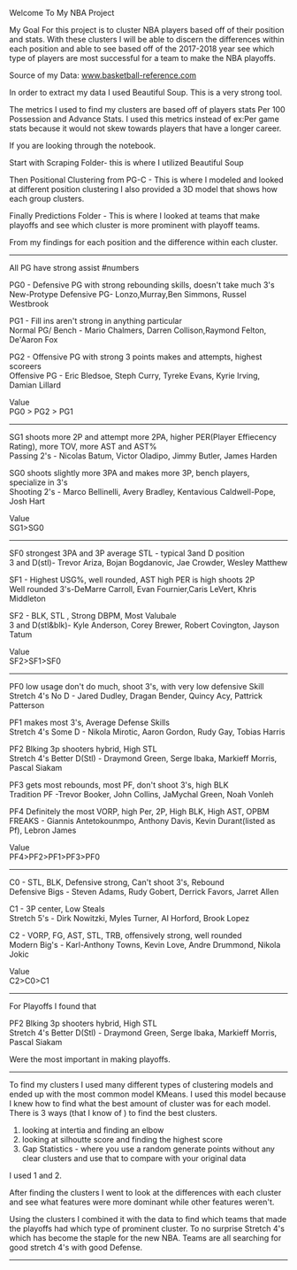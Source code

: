 
Welcome To My NBA Project

My Goal For this project is to cluster NBA players based off of their position and stats.
With these clusters I will be able to discern the differences within each position and able to see based off of the 2017-2018 year see which type of players are most successful for a team to make the NBA playoffs.

Source of my Data: www.basketball-reference.com

In order to extract my data I used Beautiful Soup.
This is a very strong tool.

The metrics I used to find my clusters are based off of players stats Per 100 Possession and Advance Stats.
I used this metrics instead of ex:Per game stats because it would not skew towards players that have a longer career.


If you are looking through the notebook. 

Start with Scraping Folder- this is where I utilized Beautiful Soup

Then Positional Clustering from PG-C - This is where I modeled and looked at different position clustering I also provided a 3D model that shows how each group clusters.

Finally Predictions Folder - This is where I looked at teams that make playoffs and see which cluster is more prominent with playoff teams.



From my findings for each position and the difference within each cluster.

---------------

All PG have strong assist #numbers

PG0 - Defensive PG with strong rebounding skills, doesn't take much 3's 
<br/>New-Protype Defensive PG- Lonzo,Murray,Ben Simmons, Russel Westbrook

PG1 - Fill ins aren't strong in anything particular
<br/>Normal PG/ Bench - Mario Chalmers, Darren Collison,Raymond Felton, De'Aaron Fox

PG2 - Offensive PG with strong 3 points makes and attempts, highest scoreers
<br/>Offensive PG - Eric Bledsoe, Steph Curry, Tyreke Evans, Kyrie Irving, Damian Lillard

Value
<br/>PG0 > PG2 > PG1

----------------

SG1 shoots more 2P and attempt more 2PA, higher PER(Player Effiecency Rating), more TOV, more AST and AST%
<br/>Passing 2's - Nicolas Batum, Victor Oladipo, Jimmy Butler, James Harden

SG0 shoots slightly more 3PA and makes more 3P, bench players, specialize in 3's
<br/>Shooting 2's - Marco Bellinelli, Avery Bradley, Kentavious Caldwell-Pope, Josh Hart

Value
<br/> SG1>SG0

----------------

SF0 strongest 3PA and 3P average STL - typical 3and D position
<br/> 3 and D(stl)- Trevor Ariza, Bojan Bogdanovic, Jae Crowder, Wesley Matthew

SF1 - Highest USG%, well rounded, AST high PER is high shoots 2P 
<br/> Well rounded 3's-DeMarre Carroll, Evan Fournier,Caris LeVert, Khris Middleton

SF2 - BLK, STL , Strong DBPM, Most Valubale
<br/> 3 and D(stl&blk)- Kyle Anderson, Corey Brewer, Robert Covington, Jayson Tatum

Value
<br/> SF2>SF1>SF0

----------------

PF0 low usage don't do much, shoot 3's, with very low defensive Skill
<br/> Stretch 4's No D - Jared Dudley, Dragan Bender, Quincy Acy, Pattrick Patterson

PF1 makes most 3's, Average Defense Skills
<br/> Stretch 4's Some D - Nikola Mirotic, Aaron Gordon, Rudy Gay, Tobias Harris

PF2 Blking 3p shooters hybrid, High STL
<br/> Stretch 4's Better D(Stl) - Draymond Green, Serge Ibaka, Markieff Morris, Pascal Siakam

PF3 gets most rebounds, most PF, don't shoot 3's, high BLK
<br/> Tradition PF -Trevor Booker, John Collins, JaMychal Green, Noah Vonleh

PF4 Definitely the most VORP, high Per, 2P, High BLK, High AST, OPBM
<br/> FREAKS - Giannis Antetokounmpo, Anthony Davis, Kevin Durant(listed as Pf), Lebron James

Value
<br/> PF4>PF2>PF1>PF3>PF0

-----------------

C0 - STL, BLK, Defensive strong, Can't shoot 3's, Rebound
<br/> Defensive Bigs - Steven Adams, Rudy Gobert, Derrick Favors, Jarret Allen

C1 - 3P center, Low Steals
<br/> Stretch 5's - Dirk Nowitzki, Myles Turner, Al Horford, Brook Lopez

C2 - VORP, FG, AST, STL, TRB, offensively strong, well rounded
<br/> Modern Big's - Karl-Anthony Towns, Kevin Love, Andre Drummond, Nikola Jokic

Value
<br/> C2>C0>C1

------------------


For Playoffs I found that 

PF2 Blking 3p shooters hybrid, High STL
<br/> Stretch 4's Better D(Stl) - Draymond Green, Serge Ibaka, Markieff Morris, Pascal Siakam

Were the most important in making playoffs.

--------------------------------------------------------------------------------------------------

To find my clusters I used many different types of clustering models and ended up with the most common model KMeans.
I used this model because I knew how to find what the best amount of cluster was for each model. 
There is 3 ways (that I know of ) to find the best clusters.
1. looking at intertia and finding an elbow
2. looking at silhoutte score and finding the highest score
3. Gap Statistics - where you use a random generate points without any clear clusters and use that to compare with your original data

I used 1 and 2.

After finding the clusters I went to look at the differences with each cluster and see what features were more dominant while other features weren't. 


Using the clusters I combined it with the data to find which teams that made the playoffs had which type of prominent cluster.
To no surprise Stretch 4's which has become the staple for the new NBA. 
Teams are all searching for good stretch 4's with good Defense.

-----------------------------------


